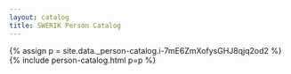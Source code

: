 ```yaml
---
layout: catalog
title: SWERIK Person Catalog
---
```

{% assign p = site.data._person-catalog.i-7mE6ZmXofysGHJ8qjq2od2 %}
{% include person-catalog.html p=p %}

